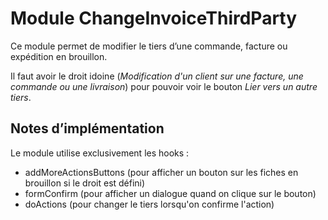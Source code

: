 # Module ChangeInvoiceThirdParty

Ce module permet de modifier le tiers d’une commande, facture ou expédition en brouillon.

Il faut avoir le droit idoine (*Modification d'un client sur une facture, 
une commande ou une livraison*) pour pouvoir voir le bouton *Lier vers un
autre tiers*.

## Notes d’implémentation
Le module utilise exclusivement les hooks :
* addMoreActionsButtons (pour afficher un bouton sur les fiches en brouillon si le
  droit est défini)
* formConfirm (pour afficher un dialogue quand on clique sur le bouton)
* doActions (pour changer le tiers lorsqu'on confirme l'action)
